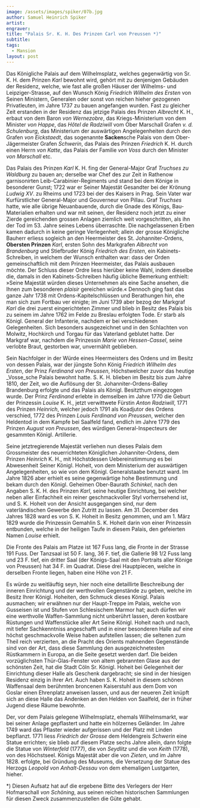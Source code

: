 ```yaml
---
image: /assets/images/spiker/07b.jpg
author: Samuel Heinrich Spiker
artist: 
engraver: 
title: "Palais Sr. K. H. Des Prinzen Carl von Preussen *)"
subtitle: 
tags:
  - Mansion
layout: post
---
```

Das Königliche Palais auf dem Wilhelmsplatz, welches gegenwärtig von Sr. K. H. dem Prinzen _Karl_ bewohnt wird, gehört mit zu denjenigen Gebäuden der Residenz, welche, wie fast alle großen Häuser der Wilhelms- und Leipziger-Strasse, auf den Wunsch König _Friedrich Wilhelm des Ersten_ von Seinen Ministern, Generalen oder sonst von reichen hieher gezogenen Privatleuten, im Jahre 1737 zu bauen angefangen wurden. Fast zu gleicher Zeit erstanden in der Residenz das jetzige Palais des Prinzen _Albrecht_ K. H., erbaut von dem Baron _von Wernezobre_, das Kriegs-Ministerium von dem Minister _von Happe_, das _Hôtel de Radziwill_ vom Ober Marschall Grafen _v. d. Schulenburg_, das Ministerium der auswärtigen Angelegenheiten durch den Grafen _von Eickstaedt_, das sogenannte **Sacken**sche Palais von dem Ober-Jägermeister Grafen _Schwerin_, das Palais des Prinzen _Friedrich_ K. H. durch einen Herrn _von Katte_, das Palais der Familie _von Voss_ durch den Minister _von Marschall_ etc.

Das Palais des Prinzen _Karl_ K. H. fing der General-Major Graf _Truchses zu Waldburg_ zu bauen an; derselbe war Chef des zur Zeit in Rathenow garnisonirten Leib-Carabinier-Regiments und stand bei dem Könige in besonderer Gunst; 1722 war er Seiner Majestät Gesandter bei der Krönung _Ludwig XV_. zu Rheims und 1723 bei der des Kaisers in Prag. Sein Vater war Kurfürstlicher General-Major und Gouverneur von Pillau. Graf _Truchses_ hatte, wie alle übrige Neuanbauende, durch die Gnade des Königs, Bau-Materialien erhalten und war mit seinen, der Residenz noch jetzt zu einer Zierde gereichenden grossen Anlagen ziemlich weit vorgeschritten, als ihn der Tod im 53. Jahre seines Lebens überraschte. Die nachgelassenen Erben kamen dadurch in keine geringe Verlegenheit; allein der grosse Königliche Bauherr erliess sogleich an den Heermeister des St. Johanniter-Ordens, **Obersten Prinzen** _Karl_, ersten Sohn des Markgrafen _Albrecht von Brandenburg_ und Stiefbruder König _Friedrich des Ersten_, ein Kabinets-Schreiben, in welchem der Wunsch enthalten war: dass der Orden gemeinschaftlich mit dem Prinzen Heermeister, das Palais ausbauen möchte. Der Schluss dieser Ordre liess hierüber keine Wahl, indem dieselbe die, damals in den Kabinets-Schreiben häufig übliche Bemerkung enthielt: »Seine Majestät würden dieses Unternehmen als eine Sache ansehen, die Ihnen zum besonderen _plaisir_ gereichen würde.« Dennoch ging fast das ganze Jahr 1738 mit Ordens-Kapitelschlüssen und Berathungen hin, ehe man sich zum Fortbau ver einigte; im Juni 1739 aber bezog der Markgraf _Karl_ die drei zuerst eingerichteten Zimmer und blieb in Besitz des Palais bis zu seinem im Jahre 1762 im Felde zu Breslau erfolgten Tode. Er starb als Königl. General der Infanterie, nachdem er bei verschiedenen Gelegenheiten. Sich besonders ausgezeichnet und in den Schlachten von Molwitz, Hochkirch und Torgau für das Vaterland geblutet hatte. Der Markgraf war, nachdem die Prinzessin _Marie von Hessen-Cassel_, seine verlobte Braut, gestorben war, unvermählt geblieben.

Sein Nachfolger in der Würde eines Heermeisters des Ordens und im Besitz von dessen Palais, war der jüngste Sohn König _Friedrich Wilhelm des Ersten_, der Prinz _Ferdinand von Preussen_, Höchstwelcher zuvor das heutige _Vosse_sche Palais bewohnt hatte. S. K. H. blieben im Besitz bis zum Jahre 1810, der Zeit, wo die Auflösung der St. Johanniter-Ordens-Balley Brandenburg erfolgte und das Palais als Königl. Besitzthum eingezogen wurde. Der Prinz _Ferdinand_ erlebte in demselben im Jahre 1770 die Geburt der Prinzessin _Louise_ K. H., jetzt verwittwete Fürstin _Anton Radziwill_, 1771 des Prinzen _Heinrich_, welcher jedoch 1791 als Koadjutor des Ordens verschied, 1772 des Prinzen _Louis Ferdinand von Preussen_, welcher den Heldentod in dem Kampfe bei Saalfeld fand, endlich im Jahre 1779 des Prinzen _August von Preussen_, des würdigen General-Inspecteurs der gesammten Königl. Artillerie.

Seine jetztregierende Majestät verliehen nun dieses Palais dem Grossmeister des neuerrichteten Königlichen Johanniter-Ordens, dem Prinzen _Heinrich_ K. H., mit Höchstdessen Uebereinstimmung es bei Abwesenheit Seiner Königl. Hoheit, von dem Ministerium der auswärtigen Angelegenheiten, so wie von dem Königl. Generalstaabe benutzt ward. Im Jahre 1826 aber erhielt es seine gegenwärtige hohe Bestimmung und bekam durch den Königl. Geheimen Ober-Baurath _Schinkel_, nach den Angaben S. K. H. des Prinzen _Karl_, seine heutige Einrichtung, bei welcher neben aller Einfachheit ein reiner geschmackvoller Styl vorherrsehend ist, und S. K. Hoheit von der Ansicht ausgegangen sind, nur dem vaterländischen Gewerbe den Zutritt zu lassen. Am 31. December des Jahres 1828 ward es von S. K. Hoheit in Besitz genommen, und am 1. März 1829 wurde die Prinzessin Gemahlin S. K. Hoheit darin von einer Prinzessin entbunden, welche in der heiligen Taufe in diesem Palais, den gefeierten Namen _Louise_ erhielt.

Die Fronte des Palais am Platze ist 167 Fuss lang, die Fronte in der Strasse 191 Fuss. Der Tanzsaal ist 50 F. lang, 36 F. tief, die Gallerie 98 1/2 Fuss lang und 23 F. tief, ein dritter Saal (der Königs-Saal mit den Portraits aller Könige von Preussen) hat 34 F. im Quadrat. Diese drei Hauptpiecen, welche in derselben Fronte liegen, haben eine Höhe von 21 F.

Es würde zu weitläuftig seyn, hier noch eine detaillirte Beschreibung der inneren Einrichtung und der werthvollen Gegenstände zu geben, welche im Besitz Ihrer Königl. Hoheiten, den Schmuck dieses Königl. Palais ausmachen; wir erwähnen nur der Haupt-Treppe im Palais, welche von Gusseisen ist und Stufen von Schlesischem Marmor hat; auch dürfen wir eine werthvolle Waffen-Sammlung nicht unberührt lassen, deren kostbare Rüstungen und Waffenstücke aller Art Seine Königl. Hoheit nach und nach, mit tiefer Sachkenntniss angeschafft und in einer besonderen Halle auf eine höchst geschmackvolle Weise haben aufstellen lassen; die seltenen zum Theil reich verzierten, an die Pracht des Orients mahnenden Gegenstände sind von der Art, dass diese Sammlung den ausgezeichnetesten Rüstkammern in Europa, an die Seite gesetzt werden darf. Die beiden vorzüglichsten Thür-Glas-Fenster von altem gebrannten Glase aus der schönsten Zeit, hat die Stadt Cöln Sr. Königl. Hoheit bei Gelegenheit der Einrichtung dieser Halle als Geschenk dargebracht; sie sind in der hiesigen Residenz einzig in ihrer Art. Auch haben S. K. Hoheit in diesem schönen Waffensaal dem berühmten broncenen Kaiserstuhl aus dem Dom von Goslar einen Ehrenplatz anweisen lassen, und aus der neueren Zeit knüpft sich an diese Halle das Andenken an den Helden von Saalfeld, der in früher Jugend diese Räume bewohnte.

Der, vor dem Palais gelegene Wilhelmsplatz, ehemals Wilhelmsmarkt, war bei seiner Anlage gepflastert und hatte ein hölzernes Geländer. Im Jahre 1749 ward das Pflaster wieder aufgerissen und der Platz mit Linden bepflanzt. 1771 liess _Friedrich der Grosse_ dem Heldengreis _Schwerin_ eine Statue errichten; sie blieb auf diesem Platze sechs Jahre allein, dann folgte die Statue von _Winterfeld_ (1777), die von _Seydlitz_ und die von _Keith_ (1778), von des Höchstseel. Königs Majestät aber die von _Zieten_, und im Jahre 1828. erfolgte, bei Gründung des Museums, die Versetzung der Statue des Herzogs _Leopold von Anhalt-Dessau_ von dem ehemaligen Lustgarten, hieher.

\*) Diesen Aufsatz hat auf die ergebene Bitte des Verlegers der Herr Hofmarschall _von Schöning_, aus seinen reichen historischen Sammlungen für diesen Zweck zusammenzustellen die Güte gehabt.